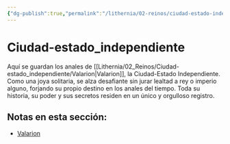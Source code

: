 ```yaml
---
{"dg-publish":true,"permalink":"/lithernia/02-reinos/ciudad-estado-independiente/home/"}
---
```


# Ciudad-estado_independiente

Aquí se guardan los anales de [[Lithernia/02_Reinos/Ciudad-estado_independiente/Valarion\|Valarion]], la Ciudad-Estado Independiente. Como una joya solitaria, se alza desafiante sin jurar lealtad a rey o imperio alguno, forjando su propio destino en los anales del tiempo. Toda su historia, su poder y sus secretos residen en un único y orgulloso registro.

## Notas en esta sección:
- [Valarion](./Valarion.md)

